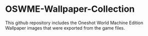 # OSWME-Wallpaper-Collection
This github repository includes the Oneshot World Machine Edition Wallpaper images that were exported from the game files.
